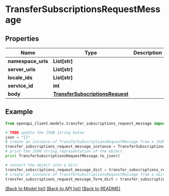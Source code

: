 # TransferSubscriptionsRequestMessage


## Properties
Name | Type | Description | Notes
------------ | ------------- | ------------- | -------------
**namespace_uris** | **List[str]** |  | [optional] 
**server_uris** | **List[str]** |  | [optional] 
**locale_ids** | **List[str]** |  | [optional] 
**service_id** | **int** |  | [optional] 
**body** | [**TransferSubscriptionsRequest**](TransferSubscriptionsRequest.md) |  | 

## Example

```python
from openapi_client.models.transfer_subscriptions_request_message import TransferSubscriptionsRequestMessage

# TODO update the JSON string below
json = "{}"
# create an instance of TransferSubscriptionsRequestMessage from a JSON string
transfer_subscriptions_request_message_instance = TransferSubscriptionsRequestMessage.from_json(json)
# print the JSON string representation of the object
print TransferSubscriptionsRequestMessage.to_json()

# convert the object into a dict
transfer_subscriptions_request_message_dict = transfer_subscriptions_request_message_instance.to_dict()
# create an instance of TransferSubscriptionsRequestMessage from a dict
transfer_subscriptions_request_message_form_dict = transfer_subscriptions_request_message.from_dict(transfer_subscriptions_request_message_dict)
```
[[Back to Model list]](../README.md#documentation-for-models) [[Back to API list]](../README.md#documentation-for-api-endpoints) [[Back to README]](../README.md)



